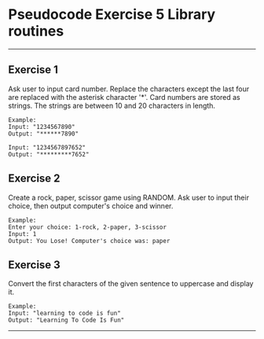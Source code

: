 # Pseudocode Exercise 5 Library routines

---

## Exercise 1

Ask user to input card number. Replace the characters except the last four are replaced with the asterisk character '*'. 
Card numbers are stored as strings. The strings are between 10 and 20 characters in length.

    Example:
    Input: "1234567890" 
    Output: "******7890"
    
    Input: "1234567897652" 
    Output: "*********7652"

## Exercise 2

Create a rock, paper, scissor game using RANDOM. Ask user to input their choice, then output computer's choice and winner.

    Example:
    Enter your choice: 1-rock, 2-paper, 3-scissor
    Input: 1
    Output: You Lose! Computer's choice was: paper

    
## Exercise 3

Convert the first characters of the given sentence to uppercase and display it.

    Example:
    Input: "learning to code is fun"
    Output: "Learning To Code Is Fun"

---



 
